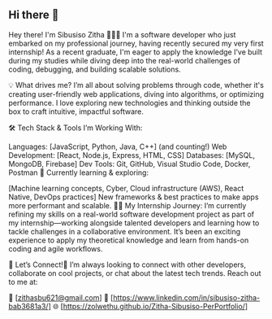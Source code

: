 ## Hi there 👋

Hey there! I'm Sibusiso Zitha 👨‍💻🚀
I'm a software developer who just embarked on my professional journey, having recently secured my very first internship! As a recent graduate, I'm eager to apply the knowledge I’ve built during my studies while diving deep into the real-world challenges of coding, debugging, and building scalable solutions.

💡 What drives me?
I’m all about solving problems through code, whether it's creating user-friendly web applications, diving into algorithms, or optimizing performance. I love exploring new technologies and thinking outside the box to craft intuitive, impactful software.

🛠️ Tech Stack & Tools I’m Working With:

Languages: [JavaScript, Python, Java, C++] (and counting!)
Web Development: [React, Node.js, Express, HTML, CSS]
Databases: [MySQL, MongoDB, Firebase]
Dev Tools: Git, GitHub, Visual Studio Code, Docker, Postman
🌱 Currently learning & exploring:

[Machine learning concepts, Cyber, Cloud infrastructure (AWS), React Native, DevOps practices]
New frameworks & best practices to make apps more performant and scalable.
🧑‍💻 My Internship Journey:
I’m currently refining my skills on a real-world software development project as part of my internship—working alongside talented developers and learning how to tackle challenges in a collaborative environment. It’s been an exciting experience to apply my theoretical knowledge and learn from hands-on coding and agile workflows.

📍 Let’s Connect!🤠
I’m always looking to connect with other developers, collaborate on cool projects, or chat about the latest tech trends. Reach out to me at:

📧 [zithasbu621@gmail.com]
🔗 [https://www.linkedin.com/in/sibusiso-zitha-bab3681a3/]
🌐 [https://zolwethu.github.io/Zitha-Sibusiso-PerPortfolio/]
